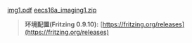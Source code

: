 [img1.pdf](https://www.yuque.com/attachments/yuque/0/2023/pdf/12393765/1676902299619-3ae0a0be-22b4-4650-9d6e-c3f157c31e38.pdf)
[eecs16a_imaging1.zip](https://www.yuque.com/attachments/yuque/0/2023/zip/12393765/1676902321743-32a63052-b637-43f7-aeef-4bff2889d3e2.zip)
> **环境配置(Fritzing 0.9.10):**
> [https://fritzing.org/releases](https://fritzing.org/releases)

